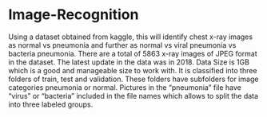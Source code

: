 # Image-Recognition

Using a dataset obtained from kaggle, this will identify chest x-ray images as normal vs pneumonia and further as normal vs viral pneumonia vs bacteria pneumonia. There are a total of 5863 x-ray images of JPEG format in the dataset. The latest update in the data was in 2018. Data Size is 1GB which is a good and manageable size to work with. It is classified into three folders of train, test and validation. These folders have subfolders for image categories pneumonia or normal. Pictures in the “pneumonia” file have “virus” or “bacteria” included in the file names which allows to split the data into three labeled groups.  
 
